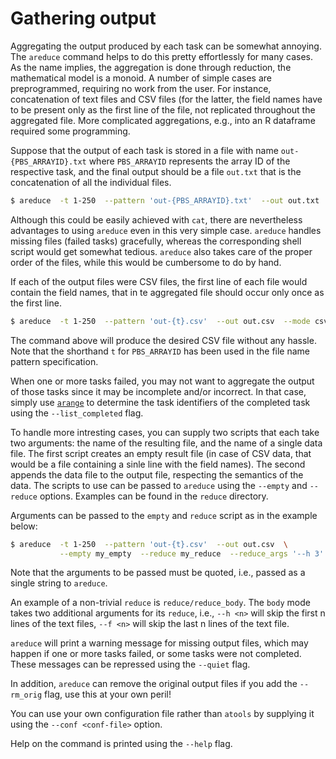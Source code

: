 # Gathering output
Aggregating the output produced by each task can be somewhat annoying.  The
`areduce` command helps to do this pretty effortlessly for many cases.
As the name implies, the aggregation is done through reduction, the
mathematical model is a monoid.
A number of simple cases are preprogrammed, requiring no work from the
user.  For instance, concatenation of text files and CSV files (for the
latter, the field names have to be present only as the first line of the
file, not replicated throughout the aggregated file.  More complicated
aggregations, e.g., into an R dataframe required some programming.

Suppose that the output of each task is stored in a file with name
`out-{PBS_ARRAYID}.txt` where `PBS_ARRAYID` represents the array ID of
the respective task, and the final output should be a file `out.txt` that
is the concatenation of all the individual files.
```bash
$ areduce  -t 1-250  --pattern 'out-{PBS_ARRAYID}.txt'  --out out.txt
```
Although this could be easily achieved with `cat`, there are nevertheless
advantages to using `areduce` even in this very simple case.  `areduce`
handles missing files (failed tasks) gracefully, whereas the corresponding
shell script would get somewhat tedious.  `areduce` also takes care of the
proper order of the files, while this would be cumbersome to do by hand.

If each of the output files were CSV files, the first line of each file
would contain the field names, that in te aggregated file should occur
only once as the first line.
```bash
$ areduce  -t 1-250  --pattern 'out-{t}.csv'  --out out.csv  --mode csv
```
The command above will produce the desired CSV file without any hassle.
Note that the shorthand `t` for `PBS_ARRAYID` has been used in the file
name pattern specification.

When one or more tasks failed, you may not want to aggregate the output of
those tasks since it may be incomplete and/or incorrect.  In that case,
simply use [`arange`](arange.md) to determine the task identifiers of the
completed task using the `--list_completed` flag.

To handle more intresting cases, you can supply two scripts that
each take two arguments: the name of the resulting file, and the name of
a single data file.  The first script creates an empty result file (in
case of CSV data, that would be a file containing a sinle line with the
field names).  The second appends the data file to the output file,
respecting the semantics of the data.  The scripts to use can be passed
to `areduce` using the `--empty` and `--reduce` options.
Examples can be found in the `reduce` directory.

Arguments can be passed to the `empty` and `reduce` script as in the example
below:
```bash
$ areduce  -t 1-250  --pattern 'out-{t}.csv'  --out out.csv  \
           --empty my_empty  --reduce my_reduce  --reduce_args '--h 3'
```
Note that the arguments to be passed must be quoted, i.e., passed as a
single string to `areduce`.

An example of a non-trivial `reduce` is `reduce/reduce_body`.  The `body`
mode takes two additional arguments for its `reduce`, i.e., `--h <n>` will
skip the first n lines of the text files, `--f <n>` will skip the last n
lines of the text file.

`areduce` will print a warning message for missing output files, which may
happen if one or more tasks failed, or some tasks were not completed. 
These messages can be repressed using the `--quiet` flag.

In addition, `areduce` can remove the original output files if you add the
`--rm_orig` flag, use this at your own peril!

You can use your own configuration file rather than `atools` by supplying
it using the `--conf <conf-file>` option.

Help on the command is printed using the `--help` flag.
